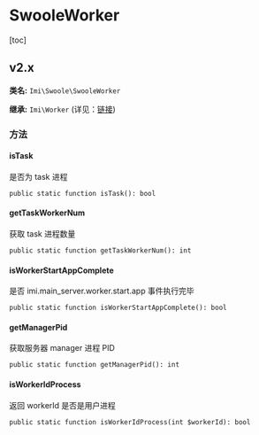 # SwooleWorker

[toc]

## v2.x

**类名:** `Imi\Swoole\SwooleWorker`

**继承:** `Imi\Worker` (详见：[链接](/v3.0/utils/Worker.html))

### 方法

#### isTask

是否为 task 进程

`public static function isTask(): bool`

#### getTaskWorkerNum

获取 task 进程数量

`public static function getTaskWorkerNum(): int`

#### isWorkerStartAppComplete

是否 imi.main_server.worker.start.app 事件执行完毕

`public static function isWorkerStartAppComplete(): bool`

#### getManagerPid

获取服务器 manager 进程 PID

`public static function getManagerPid(): int`

#### isWorkerIdProcess

返回 workerId 是否是用户进程

`public static function isWorkerIdProcess(int $workerId): bool`
